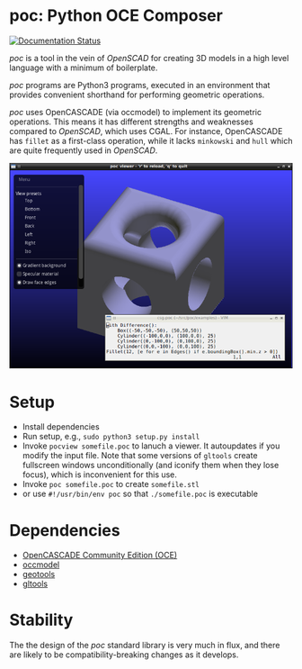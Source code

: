 # poc: Python OCE Composer

[![Documentation Status](https://readthedocs.org/projects/python-poc/badge/?version=latest)](http://python-poc.readthedocs.io/en/latest/?badge=latest)

*poc* is a tool in the vein of *OpenSCAD* for creating 3D models in a high
level language with a minimum of boilerplate.

*poc* programs are Python3 programs, executed in an environment that
provides convenient shorthand for performing geometric operations.

*poc* uses OpenCASCADE (via occmodel) to implement its geometric operations.
This means it has different strengths and weaknesses compared to *OpenSCAD*,
which uses CGAL.  For instance, OpenCASCADE has `fillet` as a first-class
operation, while it lacks `minkowski` and `hull` which are quite frequently
used in *OpenSCAD*.

![pocview showing selective fillet of CSG object](/images/selective_fillet.png)

# Setup
* Install dependencies
* Run setup, e.g., `sudo python3 setup.py install`
* Invoke `pocview somefile.poc` to lanuch a viewer.  It autoupdates if you modify the input file.  Note that some versions of `gltools` create fullscreen windows unconditionally (and iconify them when they lose focus), which is inconvenient for this use.
* Invoke `poc somefile.poc` to create `somefile.stl`
* or use `#!/usr/bin/env poc` so that `./somefile.poc` is executable

# Dependencies

* [OpenCASCADE Community Edition (OCE)](https://github.com/tpaviot/oce/pulls)
* [occmodel](https://github.com/tenko/occmodel)
* [geotools](https://github.com/tenko/geotools)
* [gltools](https://github.com/tenko/gltools)

# Stability

The the design of the *poc* standard library is very much in flux, and
there are likely to be compatibility-breaking changes as it develops.
